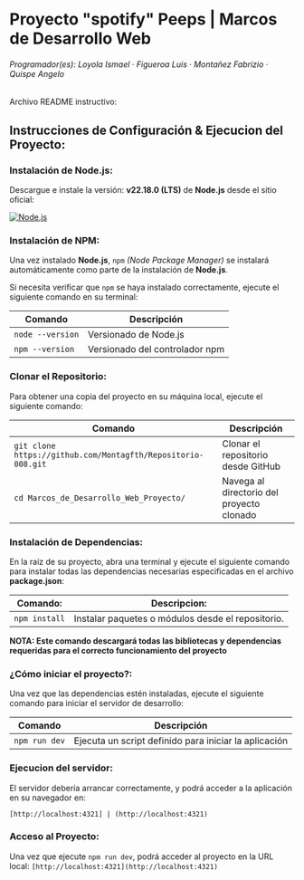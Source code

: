 # Proyecto "spotify" Peeps | Marcos de Desarrollo Web  
###### Programador(es): Loyola Ismael · Figueroa Luis · Montañez Fabrizio · Quispe Angelo
Archivo README instructivo:
## Instrucciones de Configuración & Ejecucion del Proyecto:
### Instalación de Node.js:  
Descargue e instale la versión: **v22.18.0 (LTS)** de **Node.js** desde el sitio oficial:

[![Node.js](https://img.shields.io/badge/Node.js-Download-green?logo=node.js)](https://nodejs.org/es/download)  

### Instalación de NPM:  
Una vez instalado **Node.js**, `npm` *(Node Package Manager)* se instalará automáticamente como parte de la instalación de **Node.js**.

Si necesita verificar que `npm` se haya instalado correctamente, ejecute el siguiente comando en su terminal:  

| Comando         | Descripción                          |
|-----------------|--------------------------------------|
| `node --version`| Versionado de Node.js                |
| `npm --version` | Versionado del controlador npm       |

### Clonar el Repositorio:  
Para obtener una copia del proyecto en su máquina local, ejecute el siguiente comando:  

| Comando                                                     | Descripción                                      |
|-------------------------------------------------------------|--------------------------------------------------|
| `git clone https://github.com/Montagfth/Repositorio-008.git` | Clonar el repositorio desde GitHub               |
| `cd Marcos_de_Desarrollo_Web_Proyecto/`                                           | Navega al directorio del proyecto clonado       |

### Instalación de Dependencias:  
En la raíz de su proyecto, abra una terminal y ejecute el siguiente comando para instalar todas las dependencias necesarias especificadas en el archivo **package.json**:

| Comando: | Descripcion:                    |
| ------------- | ------------------------------ |
| `npm install`      | Instalar paquetes o módulos desde el repositorio.       |

**NOTA: Este comando descargará todas las bibliotecas y dependencias requeridas para el correcto funcionamiento del proyecto** 

### ¿Cómo iniciar el proyecto?:  
Una vez que las dependencias estén instaladas, ejecute el siguiente comando para iniciar el servidor de desarrollo:

| Comando       | Descripción                                          |
|---------------|------------------------------------------------------|
| `npm run dev` | Ejecuta un script definido para iniciar la aplicación |

### Ejecucion del servidor:
El servidor debería arrancar correctamente, y podrá acceder a la aplicación en su navegador en:

 `[http://localhost:4321] | (http://localhost:4321)`  

### Acceso al Proyecto:
Una vez que ejecute `npm run dev`, podrá acceder al proyecto en la URL local: `[http://localhost:4321](http://localhost:4321)`
